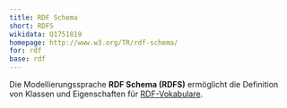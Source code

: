 ```yaml
---
title: RDF Schema
short: RDFS
wikidata: Q1751819
homepage: http://www.w3.org/TR/rdf-schema/
for: rdf
base: rdf
---
```


Die Modellierungssprache **RDF Schema (RDFS)** ermöglicht die Definition von
Klassen und Eigenschaften für [RDF-Vokabulare](../rdf).

